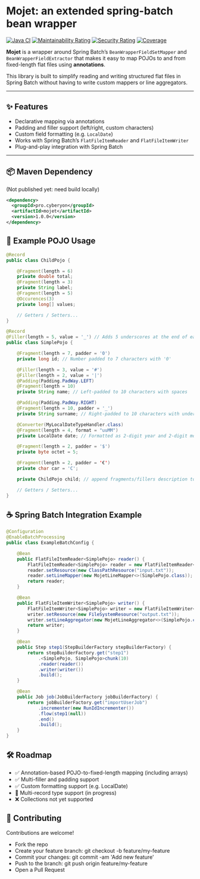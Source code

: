 # Mojet: an extended spring-batch bean wrapper
[![Java CI](https://github.com/gchauvet/mojet/actions/workflows/maven.yml/badge.svg)](https://github.com/gchauvet/mojet/actions/workflows/maven.yml) [![Maintainability Rating](https://sonarcloud.io/api/project_badges/measure?project=gchauvet_mojet&metric=sqale_rating)](https://sonarcloud.io/dashboard?id=gchauvet_mojet) [![Security Rating](https://sonarcloud.io/api/project_badges/measure?project=gchauvet_mojet&metric=security_rating)](https://sonarcloud.io/dashboard?id=gchauvet_mojet) [![Coverage](https://sonarcloud.io/api/project_badges/measure?project=gchauvet_mojet&metric=coverage)](https://sonarcloud.io/dashboard?id=gchauvet_mojet)

**Mojet** is a wrapper around Spring Batch’s `BeanWrapperFieldSetMapper` and `BeanWrapperFieldExtractor` that makes it easy to map POJOs to and from fixed-length flat files using **annotations**.

This library is built to simplify reading and writing structured flat files in Spring Batch without having to write custom mappers or line aggregators.

---

## ✨ Features

- Declarative mapping via annotations
- Padding and filler support (left/right, custom characters)
- Custom field formatting (e.g. `LocalDate`)
- Works with Spring Batch’s `FlatFileItemReader` and `FlatFileItemWriter`
- Plug-and-play integration with Spring Batch

---

## 📦 Maven Dependency
(Not published yet: need build locally)
```xml
<dependency>
  <groupId>pro.cyberyon</groupId>
  <artifactId>mojet</artifactId>
  <version>1.0.0</version>
</dependency>
```
## 🧪 Example POJO Usage
```java
@Record
public class ChildPojo {

    @Fragment(length = 6)
    private double total;
    @Fragment(length = 3)
    private String label;
    @Fragment(length = 5)
    @Occurences(3)
    private long[] values;

    // Getters / Setters...
}

@Record
@Filler(length = 5, value = '_') // Adds 5 underscores at the end of each record (optional)
public class SimplePojo {

    @Fragment(length = 7, padder = '0')
    private long id; // Number padded to 7 characters with '0'

    @Filler(length = 3, value = '#')
    @Filler(length = 2, value = '|')
    @Padding(Padding.PadWay.LEFT)
    @Fragment(length = 10)
    private String name; // Left-padded to 10 characters with spaces

    @Padding(Padding.PadWay.RIGHT)
    @Fragment(length = 10, padder = '_')
    private String surname; // Right-padded to 10 characters with underscores

    @Converter(MyLocalDateTypeHandler.class)
    @Fragment(length = 4, format = "uuMM")
    private LocalDate date; // Formatted as 2-digit year and 2-digit month (e.g. "2506")

    @Fragment(length = 2, padder = '$')
    private byte octet = 5;

    @Fragment(length = 2, padder = '€')
    private char car = 'C';

    private ChildPojo child; // append fragments/fillers description to main mapper description

    // Getters / Setters...
}
```

## ☕ Spring Batch Integration Example

```java
@Configuration
@EnableBatchProcessing
public class ExampleBatchConfig {

    @Bean
    public FlatFileItemReader<SimplePojo> reader() {
        FlatFileItemReader<SimplePojo> reader = new FlatFileItemReader<>();
        reader.setResource(new ClassPathResource("input.txt"));
        reader.setLineMapper(new MojetLineMapper<>(SimplePojo.class));
        return reader;
    }

    @Bean
    public FlatFileItemWriter<SimplePojo> writer() {
        FlatFileItemWriter<SimplePojo> writer = new FlatFileItemWriter<>();
        writer.setResource(new FileSystemResource("output.txt"));
        writer.setLineAggregator(new MojetLineAggregator<>(SimplePojo.class));
        return writer;
    }

    @Bean
    public Step step1(StepBuilderFactory stepBuilderFactory) {
        return stepBuilderFactory.get("step1")
            .<SimplePojo, SimplePojo>chunk(10)
            .reader(reader())
            .writer(writer())
            .build();
    }

    @Bean
    public Job job(JobBuilderFactory jobBuilderFactory) {
        return jobBuilderFactory.get("importUserJob")
            .incrementer(new RunIdIncrementer())
            .flow(step1(null))
            .end()
            .build();
    }
}
```

## 🛠 Roadmap
* ✅ Annotation-based POJO-to-fixed-length mapping (including arrays)
* ✅ Multi-filler and padding support
* ✅ Custom formatting support (e.g. LocalDate)
* 🧪 Multi-record type support (in progress)
* ❌ Collections not yet supported

## 🚀 Contributing
Contributions are welcome!

* Fork the repo
* Create your feature branch: git checkout -b feature/my-feature
* Commit your changes: git commit -am 'Add new feature'
* Push to the branch: git push origin feature/my-feature
* Open a Pull Request
